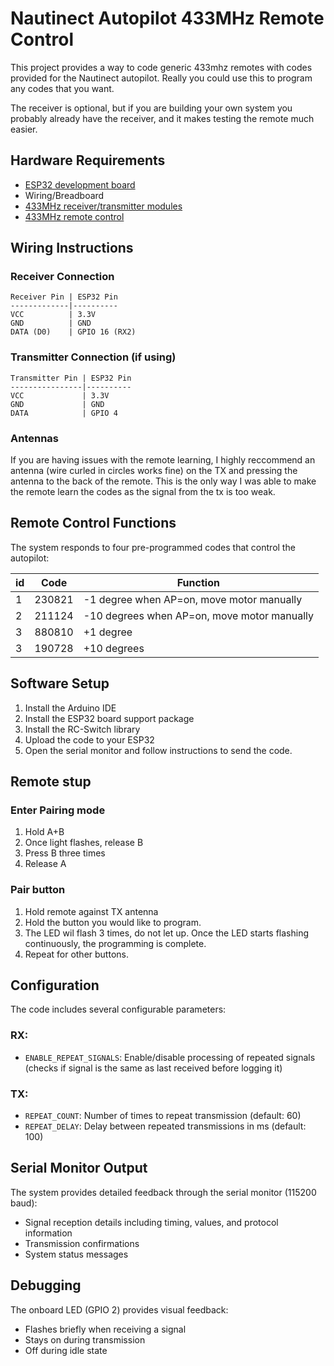 # Nautinect Autopilot 433MHz Remote Control

This project provides a way to code generic 433mhz remotes with codes provided for the Nautinect autopilot. Really you could use this to program any codes that you want.

The receiver is optional, but if you are building your own system you probably already have the receiver, and it makes testing the remote much easier.

## Hardware Requirements

- [ESP32 development board](https://amzn.to/44mlPRU)
- Wiring/Breadboard
- [433MHz receiver/transmitter modules](https://amzn.to/4nMU6S4)
- [433MHz remote control](https://amzn.to/4kq2HXL)

## Wiring Instructions

### Receiver Connection
```
Receiver Pin | ESP32 Pin
-------------|----------
VCC          | 3.3V
GND          | GND
DATA (D0)    | GPIO 16 (RX2)
```

### Transmitter Connection (if using)
```
Transmitter Pin | ESP32 Pin
----------------|----------
VCC             | 3.3V
GND             | GND
DATA            | GPIO 4
```

### Antennas

If you are having issues with the remote learning, I highly reccommend an antenna (wire curled in circles works fine) on the TX and pressing the antenna to the back of the remote. This is the only way I was able to make the remote learn the codes as the signal from the tx is too weak.

## Remote Control Functions

The system responds to four pre-programmed codes that control the autopilot:

| id | Code   | Function                                     |
|----|--------|----------------------------------------------|
| 1  | 230821 | -1 degree when AP=on, move motor manually    |
| 2  | 211124 | -10 degrees when AP=on, move motor manually  |
| 3  | 880810 | +1 degree                                    |
| 3  | 190728 | +10 degrees                                  |

## Software Setup

1. Install the Arduino IDE
2. Install the ESP32 board support package
3. Install the RC-Switch library
4. Upload the code to your ESP32
5. Open the serial monitor and follow instructions to send the code.

## Remote stup

### Enter Pairing mode

1. Hold A+B
2. Once light flashes, release B
3. Press B three times
4. Release A

### Pair button
1. Hold remote against TX antenna
2. Hold the button you would like to program.
3. The LED wil flash 3 times, do not let up. Once the LED starts flashing continuously, the programming is complete.
4. Repeat for other buttons.

## Configuration

The code includes several configurable parameters:

### RX:
- `ENABLE_REPEAT_SIGNALS`: Enable/disable processing of repeated signals (checks if signal is the same as last received before logging it)

### TX:
- `REPEAT_COUNT`: Number of times to repeat transmission (default: 60)
- `REPEAT_DELAY`: Delay between repeated transmissions in ms (default: 100)

## Serial Monitor Output

The system provides detailed feedback through the serial monitor (115200 baud):
- Signal reception details including timing, values, and protocol information
- Transmission confirmations
- System status messages

## Debugging

The onboard LED (GPIO 2) provides visual feedback:
- Flashes briefly when receiving a signal
- Stays on during transmission
- Off during idle state
